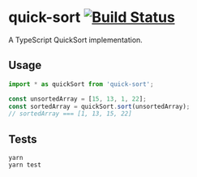 # quick-sort [![Build Status](https://github.com/ffflorian/quick-sort/workflows/Build/badge.svg)](https://github.com/ffflorian/quick-sort/actions/)

A TypeScript QuickSort implementation.

## Usage

```ts
import * as quickSort from 'quick-sort';

const unsortedArray = [15, 13, 1, 22];
const sortedArray = quickSort.sort(unsortedArray);
// sortedArray === [1, 13, 15, 22]
```

## Tests

```
yarn
yarn test
```

